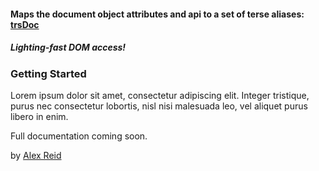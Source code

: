 #### Maps the document object attributes and api to a set of terse aliases: [trsDoc](https://www.npmjs.com/package/trsdoc)

##### *Lighting-fast DOM access!*

### Getting Started
Lorem ipsum dolor sit amet, consectetur adipiscing elit. Integer tristique, purus nec consectetur lobortis, nisl nisi malesuada leo, vel aliquet purus libero in enim.

Full documentation coming soon.

by [Alex Reid](https://github.com/aareid10)
